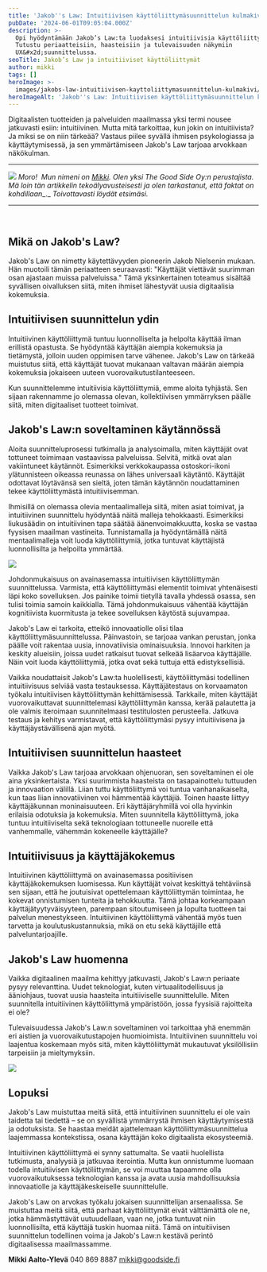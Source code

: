 ```yaml
---
title: 'Jakob''s Law: Intuitiivisen käyttöliittymäsuunnittelun kulmakivi'
pubDate: '2024-06-01T09:05:04.000Z'
description: >-
  Opi hyödyntämään Jakob’s Law:ta luodaksesi intuitiivisia käyttöliittymiä.
  Tutustu periaatteisiin, haasteisiin ja tulevaisuuden näkymiin
  UX&#x2d;suunnittelussa.
seoTitle: Jakob’s Law ja intuitiiviset käyttöliittymät
author: mikki
tags: []
heroImage: >-
  images/jakobs-law-intuitiivisen-kayttoliittymasuunnittelun-kulmakivi/featured.png
heroImageAlt: 'Jakob''s Law: Intuitiivisen käyttöliittymäsuunnittelun kulmakivi'
---
```


Digitaalisten tuotteiden ja palveluiden maailmassa yksi termi nousee jatkuvasti esiin: intuitiivinen. Mutta mitä tarkoittaa, kun jokin on intuitiivista? Ja miksi se on niin tärkeää? Vastaus piilee syvällä ihmisen psykologiassa ja käyttäytymisessä, ja sen ymmärtämiseen Jakob's Law tarjoaa arvokkaan näkökulman.

* * *

![](images/jakobs-law-intuitiivisen-kayttoliittymasuunnittelun-kulmakivi/mikki-goodside-300x300.png) _Moro!_  _Mun nimeni on [Mikki](https://www.linkedin.com/in/mikkiaaltoyleva/). Olen yksi The Good Side Oy:n perustajista. Mä loin tän artikkelin_ _tekoälyavusteisesti ja olen tarkastanut, että faktat on kohdillaan__._ _Toivottavasti löydät etsimäsi._

* * *

 

## Mikä on Jakob's Law?

Jakob's Law on nimetty käytettävyyden pioneerin Jakob Nielsenin mukaan. Hän muotoili tämän periaatteen seuraavasti: "Käyttäjät viettävät suurimman osan ajastaan muissa palveluissa." Tämä yksinkertainen toteamus sisältää syvällisen oivalluksen siitä, miten ihmiset lähestyvät uusia digitaalisia kokemuksia.

## Intuitiivisen suunnittelun ydin

Intuitiivinen käyttöliittymä tuntuu luonnolliselta ja helpolta käyttää ilman erillistä opastusta. Se hyödyntää käyttäjän aiempia kokemuksia ja tietämystä, jolloin uuden oppimisen tarve vähenee. Jakob's Law on tärkeää muistutus siitä, että käyttäjät tuovat mukanaan valtavan määrän aiempia kokemuksia jokaiseen uuteen vuorovaikutustilanteeseen.

Kun suunnittelemme intuitiivisia käyttöliittymiä, emme aloita tyhjästä. Sen sijaan rakennamme jo olemassa olevan, kollektiivisen ymmärryksen päälle siitä, miten digitaaliset tuotteet toimivat.

## Jakob's Law:n soveltaminen käytännössä

Aloita suunnitteluprosessi tutkimalla ja analysoimalla, miten käyttäjät ovat tottuneet toimimaan vastaavissa palveluissa. Selvitä, mitkä ovat alan vakiintuneet käytännöt. Esimerkiksi verkkokaupassa ostoskori-ikoni ylätunnisteen oikeassa reunassa on lähes universaali käytäntö. Käyttäjät odottavat löytävänsä sen sieltä, joten tämän käytännön noudattaminen tekee käyttöliittymästä intuitiivisemman.

Ihmisillä on olemassa olevia mentaalimalleja siitä, miten asiat toimivat, ja intuitiivinen suunnittelu hyödyntää näitä malleja tehokkaasti. Esimerkiksi liukusäädin on intuitiivinen tapa säätää äänenvoimakkuutta, koska se vastaa fyysisen maailman vastineita. Tunnistamalla ja hyödyntämällä näitä mentaalimalleja voit luoda käyttöliittymiä, jotka tuntuvat käyttäjistä luonnollisilta ja helpoilta ymmärtää.

![](images/jakobs-law-intuitiivisen-kayttoliittymasuunnittelun-kulmakivi/intuitiivinen-pelikayttoliittyma.png)

Johdonmukaisuus on avainasemassa intuitiivisen käyttöliittymän suunnittelussa. Varmista, että käyttöliittymäsi elementit toimivat yhtenäisesti läpi koko sovelluksen. Jos painike toimii tietyllä tavalla yhdessä osassa, sen tulisi toimia samoin kaikkialla. Tämä johdonmukaisuus vähentää käyttäjän kognitiivista kuormitusta ja tekee sovelluksen käytöstä sujuvampaa.

Jakob's Law ei tarkoita, etteikö innovaatiolle olisi tilaa käyttöliittymäsuunnittelussa. Päinvastoin, se tarjoaa vankan perustan, jonka päälle voit rakentaa uusia, innovatiivisia ominaisuuksia. Innovoi harkiten ja keskity alueisiin, joissa uudet ratkaisut tuovat selkeää lisäarvoa käyttäjälle. Näin voit luoda käyttöliittymiä, jotka ovat sekä tuttuja että edistyksellisiä.

Vaikka noudattaisit Jakob's Law:ta huolellisesti, käyttöliittymäsi todellinen intuitiivisuus selviää vasta testauksessa. Käyttäjätestaus on korvaamaton työkalu intuitiivisen käyttöliittymän kehittämisessä. Tarkkaile, miten käyttäjät vuorovaikuttavat suunnittelemasi käyttöliittymän kanssa, kerää palautetta ja ole valmis iteroimaan suunnitelmaasi testitulosten perusteella. Jatkuva testaus ja kehitys varmistavat, että käyttöliittymäsi pysyy intuitiivisena ja käyttäjäystävällisenä ajan myötä.

## Intuitiivisen suunnittelun haasteet

Vaikka Jakob's Law tarjoaa arvokkaan ohjenuoran, sen soveltaminen ei ole aina yksinkertaista. Yksi suurimmista haasteista on tasapainottelu tuttuuden ja innovaation välillä. Liian tuttu käyttöliittymä voi tuntua vanhanaikaiselta, kun taas liian innovatiivinen voi hämmentää käyttäjiä. Toinen haaste liittyy käyttäjäkunnan moninaisuuteen. Eri käyttäjäryhmillä voi olla hyvinkin erilaisia odotuksia ja kokemuksia. Miten suunnitella käyttöliittymä, joka tuntuu intuitiiviselta sekä teknologiaan tottuneelle nuorelle että vanhemmalle, vähemmän kokeneelle käyttäjälle?

## Intuitiivisuus ja käyttäjäkokemus

Intuitiivinen käyttöliittymä on avainasemassa positiivisen käyttäjäkokemuksen luomisessa. Kun käyttäjät voivat keskittyä tehtäviinsä sen sijaan, että he joutuisivat opettelemaan käyttöliittymän toimintaa, he kokevat onnistumisen tunteita ja tehokkuutta. Tämä johtaa korkeampaan käyttäjätyytyväisyyteen, parempaan sitoutumiseen ja lopulta tuotteen tai palvelun menestykseen. Intuitiivinen käyttöliittymä vähentää myös tuen tarvetta ja koulutuskustannuksia, mikä on etu sekä käyttäjille että palveluntarjoajille.

## Jakob's Law huomenna

Vaikka digitaalinen maailma kehittyy jatkuvasti, Jakob's Law:n periaate pysyy relevanttina. Uudet teknologiat, kuten virtuaalitodellisuus ja ääniohjaus, tuovat uusia haasteita intuitiiviselle suunnittelulle. Miten suunnitella intuitiivinen käyttöliittymä ympäristöön, jossa fyysisiä rajoitteita ei ole?

Tulevaisuudessa Jakob's Law:n soveltaminen voi tarkoittaa yhä enemmän eri aistien ja vuorovaikutustapojen huomioimista. Intuitiivinen suunnittelu voi laajentua koskemaan myös sitä, miten käyttöliittymät mukautuvat yksilöllisiin tarpeisiin ja mieltymyksiin.

![](images/jakobs-law-intuitiivisen-kayttoliittymasuunnittelun-kulmakivi/scifi-kayttoliittyma-intuitiivinen.png)

## Lopuksi

Jakob's Law muistuttaa meitä siitä, että intuitiivinen suunnittelu ei ole vain taidetta tai tiedettä – se on syvällistä ymmärrystä ihmisen käyttäytymisestä ja odotuksista. Se haastaa meidät ajattelemaan käyttöliittymäsuunnittelua laajemmassa kontekstissa, osana käyttäjän koko digitaalista ekosysteemiä.

Intuitiivinen käyttöliittymä ei synny sattumalta. Se vaatii huolellista tutkimusta, analyysiä ja jatkuvaa iterointia. Mutta kun onnistumme luomaan todella intuitiivisen käyttöliittymän, se voi muuttaa tapaamme olla vuorovaikutuksessa teknologian kanssa ja avata uusia mahdollisuuksia innovaatiolle ja käyttäjäkeskeiselle suunnittelulle.

Jakob's Law on arvokas työkalu jokaisen suunnittelijan arsenaalissa. Se muistuttaa meitä siitä, että parhaat käyttöliittymät eivät välttämättä ole ne, jotka hämmästyttävät uutuudellaan, vaan ne, jotka tuntuvat niin luonnollisilta, että käyttäjä tuskin huomaa niitä. Tämä on intuitiivisen suunnittelun todellinen voima ja Jakob's Law:n kestävä perintö digitaalisessa maailmassamme.

**Mikki Aalto-Ylevä** 040 869 8887 mikki@goodside.fi